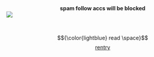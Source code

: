 <div align="center">
<strong>spam follow accs will be blocked</strong>
</div>
<img src="https://files.catbox.moe/m26qps.gif"></p>
<br>
<div align="center"> 
  
$${\color{lightblue} read \space}$$ [rentry](https://rentry.co/sasukesarutobi)


